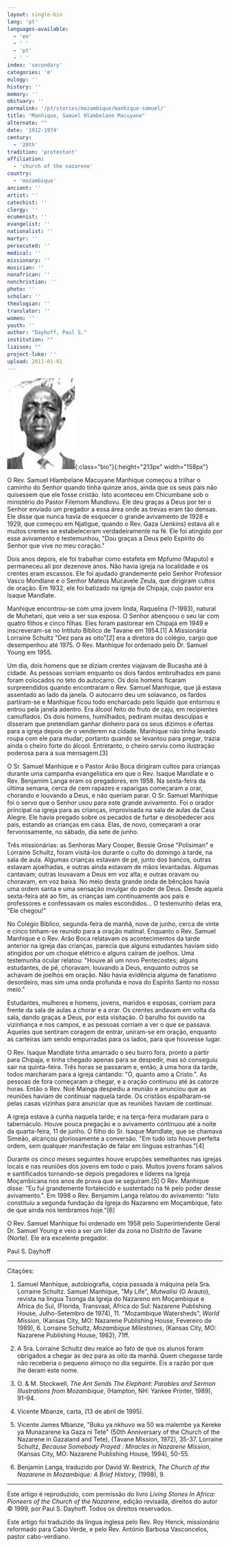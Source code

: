 ```yaml
---
layout: single-bio
lang: 'pt'
languages-available:
  - 'en'
  - ' '
  - 'pt'
  - ' '
index: 'secondary'
categories: 'm'
eulogy: ''
history: ''
memory: ''
obituary: ''
permalink: '/pt/stories/mozambique/manhique-samuel/'
title: "Manhique, Samuel Hlambelane Macuyane"
alternate: ""
date: '1912-1974'
century:
  - '20th'
tradition: 'protestant'
affiliation:
  - 'church of the nazarene'
country:
  - 'mozambique'
ancient: ''
artist: ''
catechist: ''
clergy: ''
ecumenist: ''
evangelist: ''
nationalist: ''
martyr: ''
persecuted: ''
medical: ''
missionary: ''
musician: ''
nonafrican: ''
nonchristian: ''
photo: ''
scholar: ''
theologian: ''
translator: ''
women: ''
youth: ''
author: "Dayhoff, Paul S."
institution: ""
liaison: ""
project-luke: ''
upload: 2011-01-01
---
```


![Samuel Manhique](/images/bio-pics/mozambique/manhique-samuel/manhique-samuel.jpg){:class="bio"}{:height="213px" width="158px"}

O Rev. Samuel Hlambelane Macuyane Manhique começou a trilhar o caminho do Senhor quando tinha quinze anos, ainda que os seus pais não quisessem que ele fosse cristão. Isto aconteceu em Chicumbane sob o ministério do Pastor Filemom Mundlovu. Ele deu graças a Deus por ter o Senhor enviado um pregador a essa área onde as trevas eram tão densas. Ele disse que nunca havia de esquecer o grande avivamento de 1928 e 1929, que começou em Njatigue, quando o Rev. Gaza (Jenkins) estava ali e muitos crentes se estabeleceram verdadeiramente na fé. Ele foi atingido por esse avivamento e testemunhou, "Dou graças a Deus pelo Espírito do Senhor que vive no meu coração."

Dois anos depois, ele foi trabalhar como estafeta em Mpfumo (Maputo) e permaneceu ali por dezenove anos. Não havia igreja na localidade e os crentes eram escassos. Ele foi ajudado grandemente pelo Senhor Professor Vasco Mondlane e o Senhor Mateus Mucavele Zeula, que dirigiram cultos de oração. Em 1932, ele foi batizado na igreja de Chipaja, cujo pastor era Isaque Mandlate.

Manhique encontrou-se com uma jovem linda, Raquelina (?-1993), natural de Muhetani, que veio a ser sua esposa. O Senhor abençoou o seu lar com quatro filhos e cinco filhas. Eles foram pastorear em Chipaja em 1949 e inscreveram-se no Intituto Bíblico de Tavane em 1954.[1] A Missionária Lorraine Schultz "Dez para as oito"[2] era a diretora do colégio, cargo que desempenhou até 1975. O Rev. Manhique foi ordenado pelo Dr. Samuel Young em 1955.

Um dia, dois homens que se diziam crentes viajavam de Bucasha até à cidade. As pessoas sorriam enquanto os dois fardos embrulhados em pano foram colocados no teto do autocarro. Os dois homens ficaram surpreendidos quando encontraram o Rev. Samuel Manhique, que já estava assentado ao lado da janela. O autocarro deu um solavanco, os fardos partiram-se e Manhique ficou todo encharcado pelo líquido que entornou e entrou pela janela adentro. Era álcool feito do fruto de caju, em recipientes camuflados. Os dois homens, humilhados, pediram muitas desculpas e disseram que pretendiam ganhar dinheiro para os seus dízimos e ofertas para a igreja depois de o venderem na cidade. Manhique não tinha levado roupa com ele para mudar; portanto quando se levantou para pregar, trazia ainda o cheiro forte do álcool. Entretanto, o cheiro serviu como ilustração poderosa para a sua mensagem.[3]

O Sr. Samuel Manhique e o Pastor Arão Boca dirigiram cultos para crianças durante uma campanha evangelística em que o Rev. Isaque Mandlate e o Rev. Benjamim Langa eram os pregadores, em 1958. Na sexta-feira da última semana, cerca de cem rapazes e raparigas começaram a orar, chorando e louvando a Deus, e não queriam parar. O Sr. Samuel Manhique foi o servo que o Senhor usou para este grande avivamento. Foi o orador principal na igreja para as crianças, improvisada na sala de aulas da Casa Alegre. Ele havia pregado sobre os pecados de furtar e desobedecer aos pais, estando as crianças em casa. Elas, de novo, começaram a orar fervorosamente, no sábado, dia sete de junho.

Três missionárias: as Senhoras Mary Cooper, Bessie Grose "Polisiman" e Lorraine Schultz, foram visitá-los durante o culto do domingo à tarde, na sala de aula. Algumas crianças estavam de pé, junto dos bancos, outras estavam ajoelhadas, e outras ainda estavam de mãos levantadas. Algumas cantavam; outras louvavam a Deus em voz alta; e outras oravam ou choravam, em voz baixa. No meio desta grande onda de bênçãos havia uma ordem santa e uma sensação invulgar do poder de Deus. Desde aquela sexta-feira até ao fim, as crianças iam continuamente aos pais e professores e confessavam os males escondidos... O testemunho delas era, "Ele chegou!"

No Colégio Bíblico, segunda-feira de manhã, nove de junho, cerca de vinte e cinco tinham-se reunido para a oração matinal. Enquanto o Rev. Samuel Manhique e o Rev. Arão Boca relatavam os acontecimentos da tarde anterior na igreja das crianças, parecia que alguns estudantes haviam sido atingidos por um choque elétrico e alguns caíram de joelhos. Uma testemunha ocular relatou: "Houve ali um novo Pentecostes; alguns estudantes, de pé, choravam, louvando a Deus, enquanto outros se achavam de joelhos em oração. Não havia evidência alguma de fanatismo desordeiro, mas sim uma onda profunda e nova do Espírito Santo no nosso meio."

Estudantes, mulheres e homens, jovens, maridos e esposas, corriam para frente da sala de aulas a chorar e a orar. Os crentes andavam em volta da sala, dando graças a Deus, por esta visitação. O barulho foi ouvido na vizinhança e nos campos, e as pessoas corriam a ver o que se passava. Aqueles que sentiram coragem de entrar, uniram-se em oração, enquanto as carteiras iam sendo empurradas para os lados, para que houvesse lugar.

O Rev. Isaque Mandlate tinha amarrado o seu burro fora, pronto a partir para Chipaja, e tinha chegado apenas para se despedir, mas só conseguiu sair na quinta-feira. Três horas se passaram e, então, à uma hora da tarde, todos marcharam para a igreja cantando: "Ó, quanto amo a Cristo.". As pessoas de fora começaram a chegar, e a oração continuou até às catorze horas. Então o Rev. Noé Mainga despediu a reunião e anunciou que as reuniões haviam de continuar naquela tarde. Os cristãos espalharam-se pelas casas vizinhas para anunciar que as reuniões haviam de continuar.

A igreja estava à cunha naquela tarde; e na terça-feira mudaram para o tabernáculo. Houve pouca pregação e o avivamento continuou até a noite da quarta-feira, 11 de junho. O filho do Sr. Isaque Mandlate, que se chamava Simeão, alcançou gloriosamente a conversão. "Em tudo isto houve perfeita ordem, sem qualquer manifestação de falar em línguas estranhas."[4]

Durante os cinco meses seguintes houve erupções semelhantes nas igrejas locais e nas reuniões dos jovens em todo o país. Muitos jovens foram salvos e santificados tornando-se depois pregadores e líderes na Igreja Moçambicana nos anos de prova que se seguiram.[5] O Rev. Manhique disse: "Eu fui grandemente fortalecido e sustentado na fé pelo poder desse avivamento.". Em 1998 o Rev. Benjamim Langa relatou do avivamento: "Isto constituiu a segunda fundação da Igreja do Nazareno em Moçambique, fato de que ainda nos lembramos hoje."[6]

O Rev. Samuel Manhique foi ordenado em 1958 pelo Superintendente Geral Dr. Samuel Young e veio a ser um líder da zona no Distrito de Tavane (Norte). Ele era excelente pregador.

Paul S. Dayhoff

---

Citações:

1. Samuel Manhique, autobiografia, cópia passada à máquina pela Sra. Lorraine Schultz. Samuel Manhique, "My Life", *Mutwalisi* (O Arauto), revista na língua Tsonga da Igreja do Nazareno em Moçambique e África do Sul, (Florida, Transvaal, África do Sul: Nazarene Publishing House, Julho-Setembro de 1974), 11. "Mozambique Watersheds", *World Mission*, (Kansas City, MO: Nazarene Publishing House, Fevereiro de 1989), 6. Lorraine Schultz, *Mozambique Milestones*, (Kansas City, MO: Nazarene Publishing House, 1982), 71ff.

2. A Sra. Lorraine Schultz deu realce ao fato de que os alunos foram obrigados a chegar às dez para as oito da manhã. Quem chegasse tarde não receberia o pequeno almoço no dia seguinte. Eis a razão por que lhe deram este nome.

3. O. & M. Stockwell, *The Ant Sends The Elephant: Parables and Sermon Illustrations from Mozambique*, (Hampton, NH: Yankee Printer, 1989), 91-94.

4. Vicente Mbanze, carta, (13 de abril de 1995).

5. Vicente James Mbanze, "Buku ya nkhuvo wa 50 wa malembe ya Kereke ya Munazarene ka Gaza ni Tete" (50th Anniversary of the Church of the Nazarene in Gazaland and Tete), (Tavane Mission, 1972), 35-37. Lorraine Schultz, *Because Somebody Prayed : Miracles in Nazarene Mission*, (Kansas City, MO: Nazarene Publishing House, 1994), 50-55.

6. Benjamin Langa, traduzido por David W. Restrick, *The Church of the Nazarene in Mozambique: A Brief History*, (1998), 9.

---

Este artigo é reproduzido, com permissão do livro *Living Stones In Africa: Pioneers of the Church of the Nazarene*, edição revisada, direitos do autor © 1999, por Paul S. Dayhoff.  Todos os direitos reservados.

Este artigo foi traduzido da língua inglesa pelo Rev. Roy Henck, missionário reformado para Cabo Verde, e pelo Rev. António Barbosa Vasconcelos, pastor cabo-verdiano.